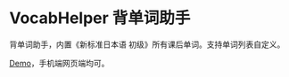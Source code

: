 # VocabHelper 背单词助手

背单词助手，内置《新标准日本语 初级》所有课后单词。支持单词列表自定义。

[Demo](http://www.rabbithu.com/VocabHelper/)，手机端网页端均可。